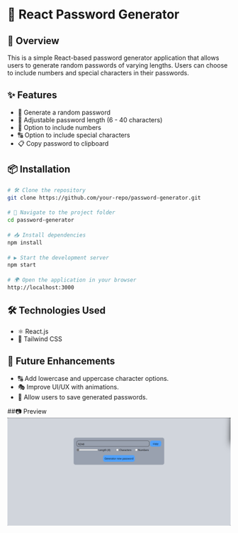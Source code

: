# 🔑 React Password Generator

## 📜 Overview
This is a simple React-based password generator application that allows users to generate random passwords of varying lengths. Users can choose to include numbers and special characters in their passwords. 

## ✨ Features
- 🔢 Generate a random password
- 📏 Adjustable password length (6 - 40 characters)
- 🔢 Option to include numbers
- 🔠 Option to include special characters
- 📋 Copy password to clipboard

## 📦 Installation
```sh
# 🛠️ Clone the repository
git clone https://github.com/your-repo/password-generator.git

# 📂 Navigate to the project folder
cd password-generator

# 📥 Install dependencies
npm install

# ▶️ Start the development server
npm start

# 🌍 Open the application in your browser
http://localhost:3000

```
## 🛠️ Technologies Used

- ⚛️ React.js
- 🎨 Tailwind CSS

## 🚀 Future Enhancements

- 🔠 Add lowercase and uppercase character options.
- 🎭 Improve UI/UX with animations.
- 💾 Allow users to save generated passwords.

##📷 Preview  
![Project Preview](./public/project_view.png) 
